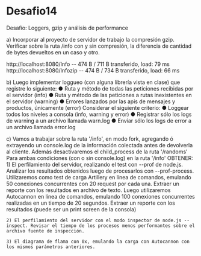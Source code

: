 # Desafio14
Desafío: Loggers, gzip y análisis de performance

a) 
Incorporar al proyecto de servidor de trabajo la compresión gzip.
Verificar sobre la ruta /info con y sin compresión, la diferencia de cantidad de bytes devueltos en un 
caso y otro.

http://localhost:8080/Info -- 474 B / 711 B transferido, load: 79 ms
http://localhost:8080/Infozip -- 474 B / 734 B transferido, load: 66 ms

b)
Luego implementar loggueo (con alguna librería vista en clase) que registre lo siguiente:
    ● Ruta y método de todas las peticiones recibidas por el servidor (info)
    ● Ruta y método de las peticiones a rutas inexistentes en el servidor (warning)
    ● Errores lanzados por las apis de mensajes y productos, únicamente (error)
Considerar el siguiente criterio:
    ● Loggear todos los niveles a consola (info, warning y error)
    ● Registrar sólo los logs de warning a un archivo llamada warn.log
    ● Enviar sólo los logs de error a un archivo llamada error.log

c)
Vamos a trabajar sobre la ruta '/info', en modo fork, agregando ó extrayendo un console.log de la 
información colectada antes de devolverla al cliente. Además desactivaremos el child_process de la ruta 
'/randoms'
Para ambas condiciones (con o sin console.log) en la ruta '/info' OBTENER:
    1) El perfilamiento del servidor, realizando el test con --prof de node.js. Analizar los resultados obtenidos luego de procesarlos con --prof-process. 
    Utilizaremos como test de carga Artillery en línea de comandos, emulando 50 conexiones concurrentes con 
    20 request por cada una. Extraer un reporte con los resultados en archivo de texto.
    Luego utilizaremos Autocannon en línea de comandos, emulando 100 conexiones concurrentes realizadas 
    en un tiempo de 20 segundos. Extraer un reporte con los resultados (puede ser un print screen de la 
    consola)

    2) El perfilamiento del servidor con el modo inspector de node.js --inspect. Revisar el tiempo de los procesos menos performantes sobre el archivo fuente de inspección.
 
    3) El diagrama de flama con 0x, emulando la carga con Autocannon con los mismos parámetros anteriores.
